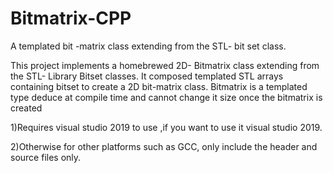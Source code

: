 # Bitmatrix-CPP
A templated  bit -matrix class extending from the STL- bit set class.


This project implements a  homebrewed 2D- Bitmatrix class extending from the STL- Library Bitset classes. It composed  templated STL arrays  containing bitset to create  a 2D bit-matrix class. Bitmatrix is a templated type deduce at compile time and cannot change it size once the bitmatrix is created

1)Requires visual studio 2019 to use ,if you want to use it visual studio 2019.

2)Otherwise for other platforms such as GCC, only include the header and source files only.

